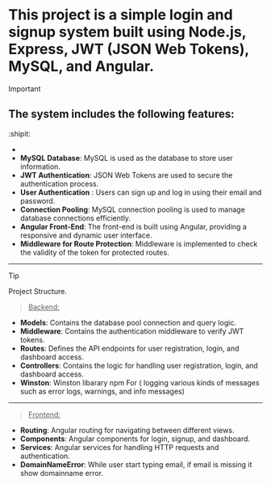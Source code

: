 # This project is a simple login and signup system built using Node.js, Express, JWT (JSON Web Tokens), MySQL, and Angular.

> [!IMPORTANT]
> ## The system includes the following features: 
>:shipit:
* 
* **MySQL Database**: MySQL is used as the database to store user information.
* **JWT Authentication**: JSON Web Tokens are used to secure the authentication process.
* **User Authentication** : </ins> Users can sign up and log in using their email and password.
* **Connection Pooling**: MySQL connection pooling is used to manage database connections efficiently.
* **Angular Front-End**: The front-end is built using Angular, providing a responsive and dynamic user interface.
* **Middleware for Route Protection**: Middleware is implemented to check the validity of the token for protected routes.

***

> [!TIP]
> Project Structure.


>  <ins> Backend:  </ins>

* **Models**: Contains the database  pool connection and query logic.
* **Middleware**: Contains the authentication middleware to verify JWT tokens.
* **Routes**: Defines the API endpoints for user registration, login, and dashboard access.
* **Controllers**: Contains the logic for handling user registration, login, and dashboard access.
* **Winston**: Winston libarary npm For ( logging various kinds of messages such as error logs, warnings, and info messages)

***
>  <ins> Frontend: </ins>

* **Routing**: Angular routing for navigating between different views.
* **Components**: Angular components for login, signup, and dashboard.
* **Services**: Angular services for handling HTTP requests and authentication.
* **DomainNameError**: While user start typing email, if email is missing it show domainname error.
